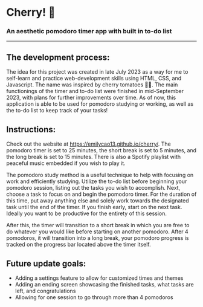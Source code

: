 # Cherry! 🍒
### An aesthetic pomodoro timer app with built in to-do list

---
## The development process:
The idea for this project was created in late July 2023 as a way for me to self-learn and practice web-development skills using HTML, CSS, and Javascript.
The name was inspired by cherry tomatoes 🍒🍅.
The main functionings of the timer and to-do list were finished in mid-September 2023, with plans for further improvements over time.
As of now, this application is able to be used for pomodoro studying or working, as well as the to-do list to keep track of your tasks!

## Instructions:
Check out the website at https://emilycao13.github.io/cherry/. The pomodoro timer is set to 25 minutes, the short break is set to 5 minutes, and the long break is set to 15 minutes.
There is also a Spotify playlist with peaceful music embedded if you wish to play it. 

The pomodoro study method is a useful technique to help with focusing on work and efficiently studying. Utilize the to-do list before beginning your pomodoro session,
listing out the tasks you wish to accomplish. Next, choose a task to focus on and begin the pomodoro timer. For the duration of this time, put away anything else and solely work towards
the designated task until the end of the timer. If you finish early, start on the next task. Ideally you want to be productive for the entirety of this session.

After this, the timer will transition to a short break in which you are free to do whatever you would like before starting on another pomodoro. After 4 pomodoros, it will 
transition into a long break, your pomodoro progress is tracked on the progress bar located above the timer itself.

## Future update goals:
- Adding a settings feature to allow for customized times and themes
- Adding an ending screen showcasing the finished tasks, what tasks are left, and congratulations
- Allowing for one session to go through more than 4 pomodoros




